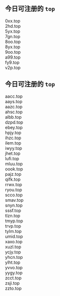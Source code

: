 
## 今日可注册的 `top`
>
0xx.top   
2hd.top   
5yx.top   
7gn.top   
8oo.top   
8yx.top   
9oo.top   
a99.top   
fy9.top   
v2p.top   


## 今日可注册的 `top`
>
aacc.top   
aays.top   
aazc.top   
ahsc.top   
albb.top   
dzpd.top   
ebey.top   
hpjy.top   
ihzc.top   
ilem.top   
iwyy.top   
jhet.top   
lufi.top   
mluu.top   
oook.top   
pajz.top   
qifk.top   
rrwx.top   
ryou.top   
scco.top   
smav.top   
snyn.top   
sssf.top   
tlzn.top   
tmyp.top   
trvp.top   
tylm.top   
umid.top   
xaxo.top   
xuzl.top   
ycjy.top   
yhcn.top   
ylht.top   
yvvo.top   
yygy.top   
zcct.top   
zsji.top   
zzto.top   

